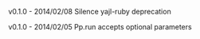 v0.1.0  - 2014/02/08 Silence yajl-ruby deprecation

v0.1.0  - 2014/02/05 Pp.run accepts optional parameters